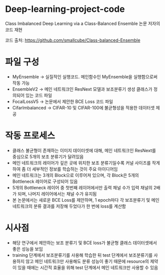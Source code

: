 # Deep-learning-project-code
Class Imbalanced Deep Learning via a Class-Balanced Ensemble 논문 저자의 코드 재현

코드 출처: https://github.com/smallcube/Class-balanced-Ensemble

# 파일 구성
-  MyEnsemble -> 실질적인 실행코드. 메인함수인 MyEnsemble을 실행함으로써 작동 가능
-  EnsembleV2 -> 메인 네트워크인 ResNext 모델과 보조분류기 생성 클래스가 정의되어 있는 코드 파일
-  FocalLossV5 -> 논문에서 제안한 BCE Loss 코드 파일
-  CifarImbalanced -> CIFAR-10 및 CIFAR-100에 불균형성을 적용한 데이터셋 제공

# 작동 프로세스
- 클래스 불균형이 존재하는 이미지 데이터셋에 대해, 메인 네트워크인 ResNext를 중심으로 5개의 보조 분류기가 달려있음
- 메인 네트워크의 레이어가 깊은 곳에 위치한 보조 분류기일수록 커널 사이즈를 작게 하여 좀 더 세부적인 정보를 학습하는 것이 주요 아이디어임
- 메인 네트워크는 3개의 Block으로 이루어져 있으며, 각 Block은 5개의 Bottleneck 레이어로 구성되어 있음
- 5개의 Bottleneck 레이어 중 첫번째 레이어에서만 출력 채널 수가 입력 채널의 2배가 되며, 나머지 레이어에서는 채널 수가 유지됨
- 본 논문에서는 새로운 BCE Loss를 제안하며, 1 epoch마다 각 보조분류기 및 메인 네트워크의 분류 결과를 저장해 두었다가 한 번에 loss를 계산함

# 시사점
- 해당 연구에서 제안하는 보조 분류기 및 BCE loss가 불균형 클래스 데이터셋에서 좋은 성능을 보임
- training 단계에서 보조분류기를 사용해 학습한 뒤 test 단계에서 보조분류기를 사용하지 않고 메인 네트워크만 사용해도 분류 성능이 좋기 때문에 resource의 제약이 있을 때에는 시간적 효율을 위해 test 단계에서 메인 네트워크만 사용할 수 있음
